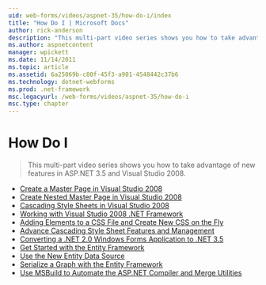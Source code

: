 ```yaml
---
uid: web-forms/videos/aspnet-35/how-do-i/index
title: "How Do I | Microsoft Docs"
author: rick-anderson
description: "This multi-part video series shows you how to take advantage of new features in ASP.NET 3.5 and Visual Studio 2008."
ms.author: aspnetcontent
manager: wpickett
ms.date: 11/14/2011
ms.topic: article
ms.assetid: 6a25069b-c80f-45f3-a901-4548442c37b6
ms.technology: dotnet-webforms
ms.prod: .net-framework
msc.legacyurl: /web-forms/videos/aspnet-35/how-do-i
msc.type: chapter
---
```

How Do I
====================
> This multi-part video series shows you how to take advantage of new features in ASP.NET 3.5 and Visual Studio 2008.


- [Create a Master Page in Visual Studio 2008](how-do-i-create-a-master-page-in-visual-studio-2008.md)
- [Create Nested Master Page in Visual Studio 2008](how-do-i-create-nested-master-page-in-visual-studio-2008.md)
- [Cascading Style Sheets in Visual Studio 2008](how-do-i-cascading-style-sheets-in-visual-studio-2008.md)
- [Working with Visual Studio 2008 .NET Framework](how-do-i-working-with-visual-studio-2008-net-framework.md)
- [Adding Elements to a CSS File and Create New CSS on the Fly](how-do-i-adding-elements-to-a-css-file-and-create-new-css-on-the-fly.md)
- [Advance Cascading Style Sheet Features and Management](how-do-i-advance-cascading-style-sheet-features-and-management.md)
- [Converting a .NET 2.0 Windows Forms Application to .NET 3.5](how-do-i-converting-a-net-20-windows-forms-application-to-net-35.md)
- [Get Started with the Entity Framework](how-do-i-get-started-with-the-entity-framework.md)
- [Use the New Entity Data Source](how-do-i-use-the-new-entity-data-source.md)
- [Serialize a Graph with the Entity Framework](how-do-i-serialize-a-graph-with-the-entity-framework.md)
- [Use MSBuild to Automate the ASP.NET Compiler and Merge Utilities](how-do-i-use-msbuild-to-automate-the-aspnet-compiler-and-merge-utilities.md)

